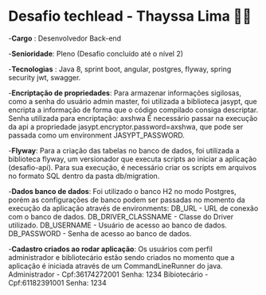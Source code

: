 # Desafio techlead - Thayssa Lima 👩‍💻

-**Cargo** : Desenvolvedor Back-end

-**Senioridade**: Pleno (Desafio concluído até o nível 2)

-**Tecnologias** : Java 8, sprint boot, angular, postgres, flyway, spring security jwt, swagger.

-**Encriptação de propriedades**:
Para armazenar informações sigilosas, como a senha do usuário admin master, foi utilizada a biblioteca jasypt, que encripta a informação de forma que o código compilado consiga descriptar.
Senha utilizada para encriptação: axshwa
É necessário passar na execução da api a propriedade jasypt.encryptor.password=axshwa, que pode ser passada como um environment JASYPT_PASSWORD.

-**Flyway**:
Para a criação das tabelas no banco de dados, foi utilizada a biblioteca flyway, um versionador que executa scripts ao iniciar a aplicação (desafio-api). Para sua execução, é necessário criar os scripts em arquivos no formato SQL dentro da pasta db/migration.

-**Dados banco de dados**: 
Foi utilizado o banco H2 no modo Postgres, porém as configurações de banco podem ser passadas no momento da execução da aplicação através de environments:
DB_URL - URL de conexão com o banco de dados.
DB_DRIVER_CLASSNAME - Classe do Driver utilizado.
DB_USERNAME - Usuário de acesso ao banco de dados.
DB_PASSWORD - Senha de acesso ao banco de dados.

-**Cadastro criados ao rodar aplicação**: 
Os usuários com perfil administrador e bibliotecário estão sendo criados no momento que a aplicação é iniciada através de um CommandLineRunner do java.
Administrador - Cpf:36174272001 Senha: 1234 
Bibiotecário - Cpf:61182391001  Senha: 1234 
